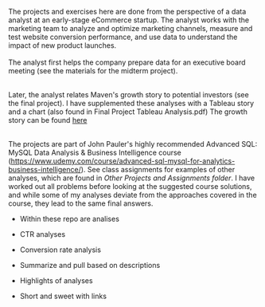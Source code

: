 

The projects and exercises here are done from the perspective of a data analyst at an early-stage eCommerce startup.  The analyst works with the marketing team to analyze and optimize marketing channels, measure and test website conversion performance, and use data to understand the impact of new product launches.  
<br/>The analyst first helps the company prepare data for an executive board meeting (see the materials for the midterm project).

<br/>Later, the analyst relates Maven's growth story to potential investors (see the final project).  I have supplemented these analyses with a Tableau story and a chart (also found in Final Project Tableau Analysis.pdf)
The growth story can be found [here](https://public.tableau.com/app/profile/dmitriy.popov.velasco/viz/MySQLTableauMavenFuzzyFactoryGrowthStoryFP/MavenStory2)


<br>The projects are part of John Pauler's highly recommended Advanced SQL: MySQL Data Analysis & Business Intelligence course (https://www.udemy.com/course/advanced-sql-mysql-for-analytics-business-intelligence/). See class assignments for examples of other analyses, which are found in *Other Projects and Assignments folder*.  I have worked out all problems before looking at the suggested course solutions, and while some of my  analyses deviate from the approaches covered in the course, they lead to the same final answers.


- Within these repo are analises
- CTR analyses
- Conversion rate analysis
- Summarize and pull based on descriptions

- Highlights of analyses
- Short and sweet with links

